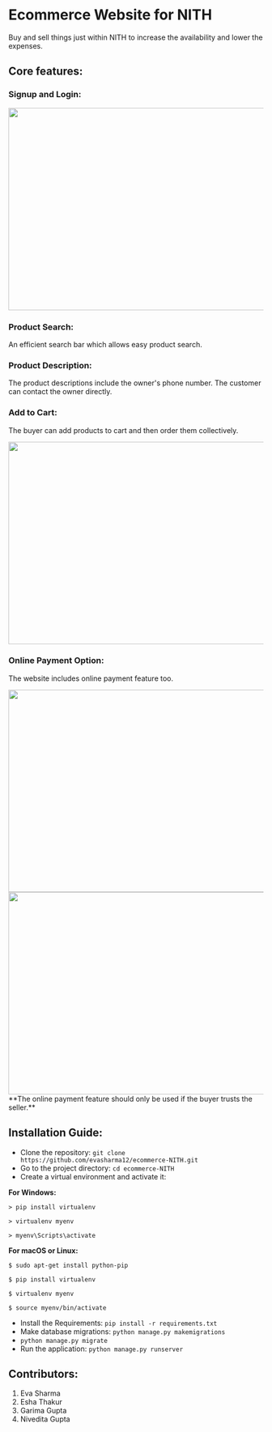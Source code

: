 # **Ecommerce Website for NITH**
Buy and sell things just within NITH to increase the availability and lower the expenses.

## **Core features**:

### Signup and Login:

<img src="https://user-images.githubusercontent.com/79697910/230709278-f898e3ed-02f7-4e6e-8ee2-6827ddd95a10.png"  width="600" height="400">

### Product Search:
An efficient search bar which allows easy product search.

### Product Description:
The product descriptions include the owner's phone number. The customer can contact the owner directly.


### Add to Cart:
The buyer can add products to cart and then order them collectively.

<img src="https://user-images.githubusercontent.com/79697910/230709286-33705de7-6f28-4786-85fe-d1788642cd91.png"  width="600" height="400">

### Online Payment Option:
The website includes online payment feature too. 

<img src="https://user-images.githubusercontent.com/79697910/230709322-7876a3d8-3436-4d65-8c44-d99fb0ff56a9.png"  width="600" height="400">


<img src="https://user-images.githubusercontent.com/79697910/230709317-9b7f3d23-6f2b-46a3-a692-c1c97ed17b7c.png"  width="600" height="400">
**The online payment feature should only be used if the buyer trusts the seller.**



  
## **Installation Guide:**
- Clone the repository: `git clone https://github.com/evasharma12/ecommerce-NITH.git`
- Go to the project directory: `cd ecommerce-NITH`
- Create a virtual environment and activate it:

 **For Windows:**
 
   `> pip install virtualenv` 
   
   `> virtualenv myenv`
   
   `> myenv\Scripts\activate`
 

 **For macOS or Linux:**
 
   `$ sudo apt-get install python-pip`
   
   `$ pip install virtualenv`
   
   `$ virtualenv myenv`
   
   `$ source myenv/bin/activate`

- Install the Requirements: `pip install -r requirements.txt`
- Make database migrations: `python manage.py makemigrations`
- `python manage.py migrate`
- Run the application: `python manage.py runserver` 

## **Contributors:**
1. Eva Sharma
2. Esha Thakur
3. Garima Gupta
4. Nivedita Gupta


